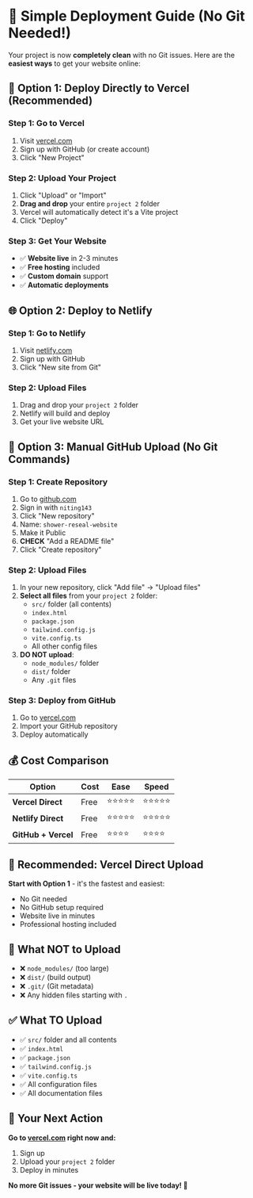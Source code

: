 # 🚀 Simple Deployment Guide (No Git Needed!)

Your project is now **completely clean** with no Git issues. Here are the **easiest ways** to get your website online:

## 🎯 **Option 1: Deploy Directly to Vercel (Recommended)**

### **Step 1: Go to Vercel**
1. Visit [vercel.com](https://vercel.com)
2. Sign up with GitHub (or create account)
3. Click "New Project"

### **Step 2: Upload Your Project**
1. Click "Upload" or "Import"
2. **Drag and drop** your entire `project 2` folder
3. Vercel will automatically detect it's a Vite project
4. Click "Deploy"

### **Step 3: Get Your Website**
- ✅ **Website live** in 2-3 minutes
- ✅ **Free hosting** included
- ✅ **Custom domain** support
- ✅ **Automatic deployments**

## 🌐 **Option 2: Deploy to Netlify**

### **Step 1: Go to Netlify**
1. Visit [netlify.com](https://netlify.com)
2. Sign up with GitHub
3. Click "New site from Git"

### **Step 2: Upload Files**
1. Drag and drop your `project 2` folder
2. Netlify will build and deploy
3. Get your live website URL

## 📁 **Option 3: Manual GitHub Upload (No Git Commands)**

### **Step 1: Create Repository**
1. Go to [github.com](https://github.com)
2. Sign in with `niting143`
3. Click "New repository"
4. Name: `shower-reseal-website`
5. Make it Public
6. **CHECK** "Add a README file"
7. Click "Create repository"

### **Step 2: Upload Files**
1. In your new repository, click "Add file" → "Upload files"
2. **Select all files** from your `project 2` folder:
   - `src/` folder (all contents)
   - `index.html`
   - `package.json`
   - `tailwind.config.js`
   - `vite.config.ts`
   - All other config files
3. **DO NOT upload**:
   - `node_modules/` folder
   - `dist/` folder
   - Any `.git` files

### **Step 3: Deploy from GitHub**
1. Go to [vercel.com](https://vercel.com)
2. Import your GitHub repository
3. Deploy automatically

## 💰 **Cost Comparison**

| Option | Cost | Ease | Speed |
|--------|------|------|-------|
| **Vercel Direct** | Free | ⭐⭐⭐⭐⭐ | ⭐⭐⭐⭐⭐ |
| **Netlify Direct** | Free | ⭐⭐⭐⭐⭐ | ⭐⭐⭐⭐⭐ |
| **GitHub + Vercel** | Free | ⭐⭐⭐⭐ | ⭐⭐⭐⭐ |

## 🎉 **Recommended: Vercel Direct Upload**

**Start with Option 1** - it's the fastest and easiest:
- No Git needed
- No GitHub setup required
- Website live in minutes
- Professional hosting included

## 🚨 **What NOT to Upload**

- ❌ `node_modules/` (too large)
- ❌ `dist/` (build output)
- ❌ `.git/` (Git metadata)
- ❌ Any hidden files starting with `.`

## ✅ **What TO Upload**

- ✅ `src/` folder and all contents
- ✅ `index.html`
- ✅ `package.json`
- ✅ `tailwind.config.js`
- ✅ `vite.config.ts`
- ✅ All configuration files
- ✅ All documentation files

## 🚀 **Your Next Action**

**Go to [vercel.com](https://vercel.com) right now and:**
1. Sign up
2. Upload your `project 2` folder
3. Deploy in minutes

**No more Git issues - your website will be live today! 🎉**
